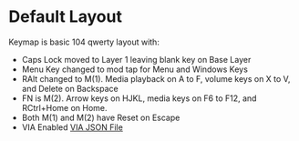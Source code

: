 # Default Layout

Keymap is basic 104 qwerty layout with:

* Caps Lock moved to Layer 1 leaving blank key on Base Layer
* Menu Key changed to mod tap for Menu and Windows Keys
* RAlt changed to M(1). Media playback on A to F, volume keys on X to V, and Delete on Backspace
* FN is M(2). Arrow keys on HJKL, media keys on F6 to F12, and RCtrl+Home on Home. 
* Both M(1) and M(2) have Reset on Escape
* VIA Enabled [VIA JSON File](https://github.com/boss566y/keyboards/blob/boss566y/src/boss566y/handwired/redragon_vara.json)

 